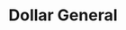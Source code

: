 ---
title: "Dollar General"
url: /indianapolis/dollar-general-west-washington-street/
shop: variety store
---